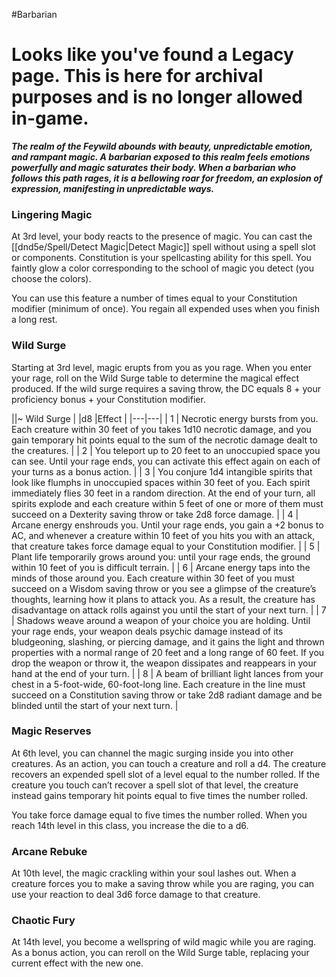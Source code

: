#Barbarian
# Looks like you've found a Legacy page. This is here for archival purposes and is no longer allowed in-game.

***The realm of the Feywild abounds with beauty, unpredictable emotion, and rampant magic. A barbarian exposed to this realm feels emotions powerfully and magic saturates their body. When a barbarian who follows this path rages, it is a bellowing roar for freedom, an explosion of expression, manifesting in unpredictable ways.***

### Lingering Magic
At 3rd level, your body reacts to the presence of magic. You can cast the [[dnd5e/Spell/Detect Magic\|Detect Magic]] spell without using a spell slot or components. Constitution is your spellcasting ability for this spell. You faintly glow a color corresponding to the school of magic you detect (you choose the colors).

You can use this feature a number of times equal to your Constitution modifier (minimum of once). You regain all expended uses when you finish a long rest.

### Wild Surge
Starting at 3rd level, magic erupts from you as you rage. When you enter your rage, roll on the Wild Surge table to determine the magical effect produced. If the wild surge requires a saving throw, the DC equals 8 + your proficiency bonus + your Constitution modifier.

||~ Wild Surge |
|d8 |Effect |
|---|---|
| 1 | Necrotic energy bursts from you. Each creature within 30 feet of you takes 1d10 necrotic damage, and you gain temporary hit points equal to the sum of the necrotic damage dealt to the creatures. |
| 2 | You teleport up to 20 feet to an unoccupied space you can see. Until your rage ends, you can activate this effect again on each of your turns as a bonus action. |
| 3 | You conjure 1d4 intangible spirits that look like flumphs in unoccupied spaces within 30 feet of you. Each spirit immediately flies 30 feet in a random direction. At the end of your turn, all spirits explode and each creature within 5 feet of one or more of them must succeed on a Dexterity saving throw or take 2d8 force damage. |
| 4 | Arcane energy enshrouds you. Until your rage ends, you gain a +2 bonus to AC, and whenever a creature within 10 feet of you hits you with an attack, that creature takes force damage equal to your Constitution modifier. |
| 5 | Plant life temporarily grows around you: until your rage ends, the ground within 10 feet of you is difficult terrain. |
| 6 | Arcane energy taps into the minds of those around you. Each creature within 30 feet of you must succeed on a Wisdom saving throw or you see a glimpse of the creature’s thoughts, learning how it plans to attack you. As a result, the creature has disadvantage on attack rolls against you until the start of your next turn. |
| 7 | Shadows weave around a weapon of your choice you are holding. Until your rage ends, your weapon deals psychic damage instead of its bludgeoning, slashing, or piercing damage, and it gains the light and thrown properties with a normal range of 20 feet and a long range of 60 feet. If you drop the weapon or throw it, the weapon dissipates and reappears in your hand at the end of your turn. |
| 8 | A beam of brilliant light lances from your chest in a 5-foot-wide, 60-foot-long line. Each creature in the line must succeed on a Constitution saving throw or take 2d8 radiant damage and be blinded until the start of your next turn. |

### Magic Reserves
At 6th level, you can channel the magic surging inside you into other creatures. As an action, you can touch a creature and roll a d4. The creature recovers an expended spell slot of a level equal to the number rolled. If the creature you touch can’t recover a spell slot of that level, the creature instead gains temporary hit points equal to five times the number rolled.

You take force damage equal to five times the number rolled.
When you reach 14th level in this class, you increase the die to a d6.

### Arcane Rebuke
At 10th level, the magic crackling within your soul lashes out. When a creature forces you to make a saving throw while you are raging, you can use your reaction to deal 3d6 force damage to that creature.

### Chaotic Fury
At 14th level, you become a wellspring of wild magic while you are raging. As a bonus action, you can reroll on the Wild Surge table, replacing your current effect with the new one.